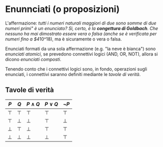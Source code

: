 # Enunnciati (o proposizioni)

L'affermazione: *tutti i numeri naturali maggiori di due sono somme di due numeri primi" è un enunciato?
Sì, certo, è la **congettura di Goldbach**. Che nessuno ha mai dimostrato essere vera o falsa (anche se è verificata per numeri fino a $4*10^18), ma è sicuramente o vera o falsa.

Enunciati formati da una sola affermazione (e.g. "la neve è bianca") sono *enunciati atomici*, se prevedono connettivi logici (AND, OR, NOT), allora si dicono *enunciati composti*.

Tenendo conto che i connettivi logici sono, in fondo, operazioni sugli enunciati, i connettivi saranno definiti mediante le *tavole di verità*.

## Tavole di verità
| $P$    | $Q$    | $P \land Q$ | $P \lor Q$ | $\lnot P$ |
|--------|--------|-------------|------------|-----------|
| $\top$ | $\top$ | $\top$      | $\top$     | $\top$    |
| $\top$ | $\bot$  | $\bot$      | $\top$     | $\bot$    |
| $\bot$ | $\top$ | $\bot$      | $\top$     | $\top$    |
| $\bot$ | $\bot$ | $\bot$      | $\bot$     | $\top$    |